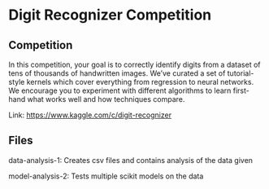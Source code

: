 # Digit Recognizer Competition

## Competition
In this competition, your goal is to correctly identify digits from a dataset of tens of thousands of handwritten images. We’ve curated a set of tutorial-style kernels which cover everything from regression to neural networks. We encourage you to experiment with different algorithms to learn first-hand what works well and how techniques compare.

Link: https://www.kaggle.com/c/digit-recognizer


## Files
data-analysis-1: Creates csv files and contains analysis of the data given

model-analysis-2: Tests multiple scikit models on the data
